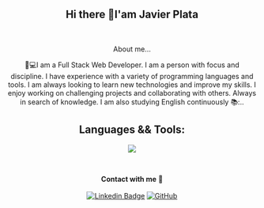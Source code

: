 <h2 align="center">Hi there 👋I'am Javier Plata </h2>
   
   <br>

   <div align="center">
	   
 <p>  About me... </p>
   📲💻I am a Full Stack Web Developer. I am a person with focus and discipline. I have experience with a variety of programming languages and tools. I am always looking to learn new technologies 
   and improve my skills. I enjoy working on challenging projects and collaborating with others. Always in search of knowledge.
                 I am also studying English continuously 📚:..
		 
 ##
 
## Languages && Tools:

<p align="center" p=15>
  <a href="https://skillicons.dev" style="text-decoration: none;">
    <img src="https://skillicons.dev/icons?i=js,ts,java,spring,nodejs,express,mongodb,postgres,sequelize,prisma,nextjs,react,redux,figma,bootstrap,materialui,tailwind,threejs,git,github,gitlab&perline=7" />
  </a>
</p>
<br />	

**Contact with me** 📝 </br></br>
[![Linkedin Badge](https://img.shields.io/badge/-LinkedIn-blue?style=flat-square&logo=Linkedin&logoColor=white&link=https://www.linkedin.com/in/javier-garcia-plata/)](https://www.linkedin.com/in/javier-garcia-plata-033349246/) 
[![GitHub](https://img.shields.io/github/followers/javimt?label=follow&style=social)]([javimt](https://github.com/javimt))
<br />

	
</div>
